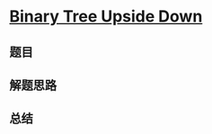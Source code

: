 # [Binary Tree Upside Down](https://leetcode.com/problems/binary-tree-upside-down/)

## 题目


## 解题思路


## 总结


